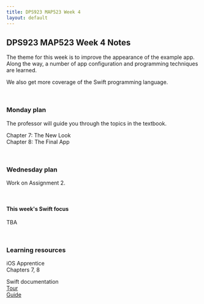 ```yaml
---
title: DPS923 MAP523 Week 4
layout: default
---
```


## DPS923 MAP523 Week 4 Notes

The theme for this week is to improve the appearance of the example app. Along the way, a number of app configuration and programming techniques are learned. 

We also get more coverage of the Swift programming language. 

<br>

### Monday plan

The professor will guide you through the topics in the textbook. 

Chapter 7: The New Look  
Chapter 8: The Final App  

<br>

### Wednesday plan

Work on Assignment 2.

<br>

#### This week's Swift focus

TBA

<br>

### Learning resources

iOS Apprentice  
Chapters 7, 8

Swift documentation  
[Tour](https://docs.swift.org/swift-book/GuidedTour/GuidedTour.html)  
[Guide](https://docs.swift.org/swift-book/LanguageGuide/TheBasics.html)

<br>

